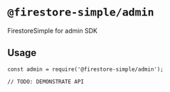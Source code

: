 # `@firestore-simple/admin`

FirestoreSimple for admin SDK

## Usage

```
const admin = require('@firestore-simple/admin');

// TODO: DEMONSTRATE API
```
